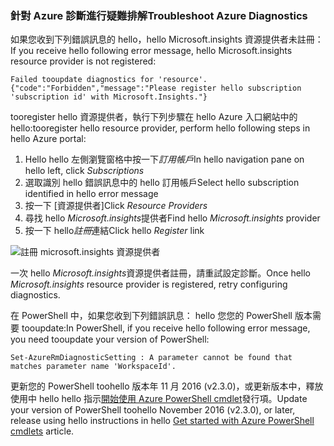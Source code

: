 ### <a name="troubleshoot-azure-diagnostics"></a><span data-ttu-id="cc986-101">針對 Azure 診斷進行疑難排解</span><span class="sxs-lookup"><span data-stu-id="cc986-101">Troubleshoot Azure Diagnostics</span></span>

<span data-ttu-id="cc986-102">如果您收到下列錯誤訊息的 hello，hello Microsoft.insights 資源提供者未註冊：</span><span class="sxs-lookup"><span data-stu-id="cc986-102">If you receive hello following error message, hello Microsoft.insights resource provider is not registered:</span></span>

`Failed tooupdate diagnostics for 'resource'. {"code":"Forbidden","message":"Please register hello subscription 'subscription id' with Microsoft.Insights."}`

<span data-ttu-id="cc986-103">tooregister hello 資源提供者，執行下列步驟在 hello Azure 入口網站中的 hello:</span><span class="sxs-lookup"><span data-stu-id="cc986-103">tooregister hello resource provider, perform hello following steps in hello Azure portal:</span></span>

1.  <span data-ttu-id="cc986-104">Hello hello 左側瀏覽窗格中按一下*訂用帳戶*</span><span class="sxs-lookup"><span data-stu-id="cc986-104">In hello navigation pane on hello left, click *Subscriptions*</span></span>
2.  <span data-ttu-id="cc986-105">選取識別 hello 錯誤訊息中的 hello 訂用帳戶</span><span class="sxs-lookup"><span data-stu-id="cc986-105">Select hello subscription identified in hello error message</span></span>
3.  <span data-ttu-id="cc986-106">按一下 [資源提供者]</span><span class="sxs-lookup"><span data-stu-id="cc986-106">Click *Resource Providers*</span></span>
4.  <span data-ttu-id="cc986-107">尋找 hello *Microsoft.insights*提供者</span><span class="sxs-lookup"><span data-stu-id="cc986-107">Find hello *Microsoft.insights* provider</span></span>
5.  <span data-ttu-id="cc986-108">按一下 hello*註冊*連結</span><span class="sxs-lookup"><span data-stu-id="cc986-108">Click hello *Register* link</span></span>

![註冊 microsoft.insights 資源提供者](./media/log-analytics-troubleshoot-azure-diagnostics/log-analytics-register-microsoft-diagnostics-resource-provider.png)

<span data-ttu-id="cc986-110">一次 hello *Microsoft.insights*資源提供者註冊，請重試設定診斷。</span><span class="sxs-lookup"><span data-stu-id="cc986-110">Once hello *Microsoft.insights* resource provider is registered, retry configuring diagnostics.</span></span>


<span data-ttu-id="cc986-111">在 PowerShell 中，如果您收到下列錯誤訊息： hello 您您的 PowerShell 版本需要 tooupdate:</span><span class="sxs-lookup"><span data-stu-id="cc986-111">In PowerShell, if you receive hello following error message, you need tooupdate your version of PowerShell:</span></span>

`Set-AzureRmDiagnosticSetting : A parameter cannot be found that matches parameter name 'WorkspaceId'.`

<span data-ttu-id="cc986-112">更新您的 PowerShell toohello 版本年 11 月 2016 (v2.3.0)，或更新版本中，釋放使用中 hello hello 指示[開始使用 Azure PowerShell cmdlet](https://docs.microsoft.com/powershell/azureps-cmdlets-docs/)發行項。</span><span class="sxs-lookup"><span data-stu-id="cc986-112">Update your version of PowerShell toohello November 2016 (v2.3.0), or later, release using hello instructions in hello [Get started with Azure PowerShell cmdlets](https://docs.microsoft.com/powershell/azureps-cmdlets-docs/) article.</span></span>
